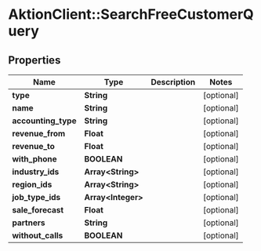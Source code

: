 # AktionClient::SearchFreeCustomerQuery

## Properties
Name | Type | Description | Notes
------------ | ------------- | ------------- | -------------
**type** | **String** |  | [optional] 
**name** | **String** |  | [optional] 
**accounting_type** | **String** |  | [optional] 
**revenue_from** | **Float** |  | [optional] 
**revenue_to** | **Float** |  | [optional] 
**with_phone** | **BOOLEAN** |  | [optional] 
**industry_ids** | **Array&lt;String&gt;** |  | [optional] 
**region_ids** | **Array&lt;String&gt;** |  | [optional] 
**job_type_ids** | **Array&lt;Integer&gt;** |  | [optional] 
**sale_forecast** | **Float** |  | [optional] 
**partners** | **String** |  | [optional] 
**without_calls** | **BOOLEAN** |  | [optional] 



